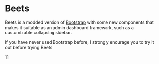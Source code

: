 # Beets

Beets is a modded version of [Bootstrap](https://www.getbootstrap.com) with some new components that makes it suitable as an admin dashboard framework, such as a customizable collapsing sidebar.

If you have never used Bootstrap before, I strongly encurage you to try it out before trying Beets!

11